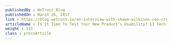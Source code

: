 ```yaml
---
publishedBy : WeTrust Blog
publishedOn : March 26, 2017
link : https://blog.wetrust.io/an-interview-with-shawn-wilkison-ceo-cto-of-storj-e7dbab8fb7f5
articleName : Is It Time To Test Your New Product's Usability? 13 Tech Experts Weigh In
weight : 131 
class : pressArticle
---
```

